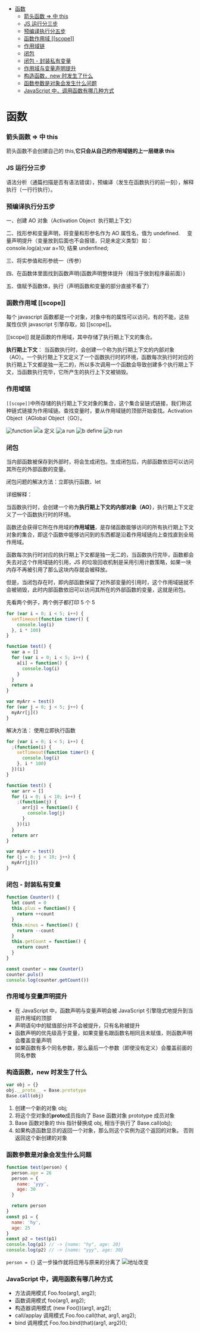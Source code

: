 <!-- TOC -->

- [函数](#函数)
  - [箭头函数 => 中 this](#箭头函数--中-this)
  - [JS 运行分三步](#js-运行分三步)
  - [预编译执行分五步](#预编译执行分五步)
  - [函数作用域 [[scope]]](#函数作用域-scope)
  - [作用域链](#作用域链)
  - [闭包](#闭包)
  - [闭包 - 封装私有变量](#闭包---封装私有变量)
  - [作用域与变量声明提升](#作用域与变量声明提升)
  - [构造函数，new 时发生了什么](#构造函数new-时发生了什么)
  - [函数参数是对象会发生什么问题](#函数参数是对象会发生什么问题)
  - [JavaScript 中，调用函数有哪几种方式](#javascript-中调用函数有哪几种方式)

<!-- /TOC -->

# 函数

### 箭头函数 => 中 this

箭头函数不会创建自己的 this,**它只会从自己的作用域链的上一层继承 this**

### JS 运行分三步

语法分析（通篇扫描是否有语法错误），预编译（发生在函数执行的前一刻），解释执行（一行行执行）。

### 预编译执行分五步

一、创建 AO 对象（Activation Object  执行期上下文）

二、找形参和变量声明，将变量和形参名作为 AO 属性名，值为 undefined.
    变量声明提升（变量放到后面也不会报错，只是未定义类型）如：console.log(a);var a=10; 结果 undenfined;

三、将实参值和形参统一（传参）

四、在函数体里面找到函数声明{函数声明整体提升（相当于放到程序最前面）}

五、值赋予函数体，执行（声明函数和变量的部分直接不看了）

### 函数作用域 [[scope]]

每个 javascript 函数都是一个对象，对象中有的属性可以访问，有的不能，这些属性仅供 javascript 引擎存取，如 [[scope]]。

[[scope]] 就是函数的作用域，其中存储了执行期上下文的集合。

**执行期上下文**： 当函数执行时，会创建一个称为执行期上下文的内部对象（AO）。一个执行期上下文定义了一个函数执行时的环境，函数每次执行时对应的执行期上下文都是独一无二的，所以多次调用一个函数会导致创建多个执行期上下文，当函数执行完毕，它所产生的执行上下文被销毁。

### 作用域链

`[[scope]]`中所存储的执行期上下文对象的集合，这个集合呈链式链接，我们称这种链式链接为作用域链。查找变量时，要从作用域链的顶部开始查找。Activation Object（AGlobal Object（GO）。

![function](../img/function.png)
![a 定义](../img/define.png)
![a run](../img/run.png)
![b define](../img/bdefine.png)
![b run](../img/brun.png)

### 闭包

当内部函数被保存到外部时，将会生成闭包。生成闭包后，内部函数依旧可以访问其所在的外部函数的变量。

闭包问题的解决方法：立即执行函数、let

详细解释：

当函数执行时，会创建一个称为**执行期上下文的内部对象（AO）**，执行期上下文定义了一个函数执行时的环境。

函数还会获得它所在作用域的**作用域链**，是存储函数能够访问的所有执行期上下文对象的集合，即这个函数中能够访问到的东西都是沿着作用域链向上查找直到全局作用域。

函数每次执行时对应的执行期上下文都是独一无二的，当函数执行完毕，函数都会失去对这个作用域链的引用，JS 的垃圾回收机制是采用引用计数策略，如果一块内存不再被引用了那么这块内存就会被释放。

但是，当闭包存在时，即内部函数保留了对外部变量的引用时，这个作用域链就不会被销毁，此时内部函数依旧可以访问其所在的外部函数的变量，这就是闭包。

先看两个例子，两个例子都打印 5 个 5

```js
for (var i = 0; i < 5; i++) {
  setTimeout(function timer() {
    console.log(i)
  }, i * 100)
}
```

```js
function test() {
  var a = []
  for (var i = 0; i < 5; i++) {
    a[i] = function() {
      console.log(i)
    }
  }
  return a
}

var myArr = test()
for (var j = 0; j < 5; j++) {
  myArr[j]()
}
```

解决方法： 使用立即执行函数

```js
for (var i = 0; i < 5; i++) {
  ;(function(i) {
    setTimeout(function timer() {
      console.log(i)
    }, i * 100)
  })(i)
}
```

```js
function test() {
  var arr = []
  for (i = 0; i < 10; i++) {
    ;(function(j) {
      arr[j] = function() {
        console.log(j)
      }
    })(i)
  }
  return arr
}

var myArr = test()
for (j = 0; j < 10; j++) {
  myArr[j]()
}
```

### 闭包 - 封装私有变量

```js
function Counter() {
  let count = 0
  this.plus = function() {
    return ++count
  }
  this.minus = function() {
    return --count
  }
  this.getCount = function() {
    return count
  }
}

const counter = new Counter()
counter.puls()
console.log(counter.getCount())
```

### 作用域与变量声明提升

- 在 JavaScript 中，函数声明与变量声明会被 JavaScript 引擎隐式地提升到当前作用域的顶部
- 声明语句中的赋值部分并不会被提升，只有名称被提升
- 函数声明的优先级高于变量，如果变量名跟函数名相同且未赋值，则函数声明会覆盖变量声明
- 如果函数有多个同名参数，那么最后一个参数（即使没有定义）会覆盖前面的同名参数

### 构造函数，new 时发生了什么

```javascript
var obj = {}
obj.__proto__ = Base.prototype
Base.call(obj)
```

1. 创建一个新的对象 obj;
2. 将这个空对象的**proto**成员指向了 Base 函数对象 prototype 成员对象
3. Base 函数对象的 this 指针替换成 obj, 相当于执行了 Base.call(obj);
4. 如果构造函数显示的返回一个对象，那么则这个实例为这个返回的对象。 否则返回这个新创建的对象

### 函数参数是对象会发生什么问题

```javascript
function test(person) {
  person.age = 26
  person = {
    name: 'yyy',
    age: 30
  }

  return person
}
const p1 = {
  name: 'hy',
  age: 25
}
const p2 = test(p1)
console.log(p1) // -> {name: "hy", age: 20}
console.log(p2) // -> {name: "yyy", age: 30}
```

`person = {}` 这一步操作就将应用与原来的分离了
![地址改变](../img/addressChange.png)

### JavaScript 中，调用函数有哪几种方式

- 方法调用模式 Foo.foo(arg1, arg2);
- 函数调用模式 foo(arg1, arg2);
- 构造器调用模式 (new Foo())(arg1, arg2);
- call/applay 调用模式 Foo.foo.call(that, arg1, arg2);
- bind 调用模式 Foo.foo.bind(that)(arg1, arg2)();

